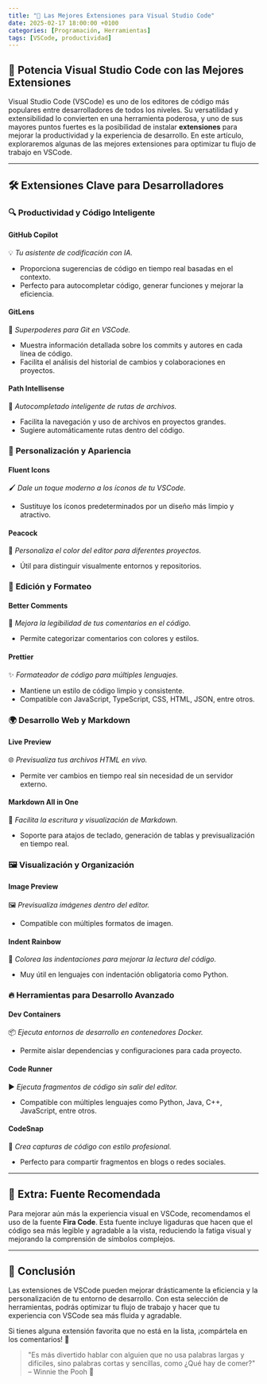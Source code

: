 ```yaml
---
title: "🚀 Las Mejores Extensiones para Visual Studio Code"
date: 2025-02-17 18:00:00 +0100
categories: [Programación, Herramientas]
tags: [VSCode, productividad]
---
```


## 🚀 Potencia Visual Studio Code con las Mejores Extensiones

Visual Studio Code (VSCode) es uno de los editores de código más populares entre desarrolladores de todos los niveles. Su versatilidad y extensibilidad lo convierten en una herramienta poderosa, y uno de sus mayores puntos fuertes es la posibilidad de instalar **extensiones** para mejorar la productividad y la experiencia de desarrollo. En este artículo, exploraremos algunas de las mejores extensiones para optimizar tu flujo de trabajo en VSCode. 

---

## 🛠️ Extensiones Clave para Desarrolladores

### 🔍 **Productividad y Código Inteligente**

#### **GitHub Copilot**
💡 *Tu asistente de codificación con IA.*
- Proporciona sugerencias de código en tiempo real basadas en el contexto.
- Perfecto para autocompletar código, generar funciones y mejorar la eficiencia.

#### **GitLens**
🔎 *Superpoderes para Git en VSCode.*
- Muestra información detallada sobre los commits y autores en cada línea de código.
- Facilita el análisis del historial de cambios y colaboraciones en proyectos.

#### **Path Intellisense**
📁 *Autocompletado inteligente de rutas de archivos.*
- Facilita la navegación y uso de archivos en proyectos grandes.
- Sugiere automáticamente rutas dentro del código.

### 🎨 **Personalización y Apariencia**

#### **Fluent Icons**
🖌️ *Dale un toque moderno a los íconos de tu VSCode.*
- Sustituye los íconos predeterminados por un diseño más limpio y atractivo.

#### **Peacock**
🌈 *Personaliza el color del editor para diferentes proyectos.*
- Útil para distinguir visualmente entornos y repositorios.

### 📜 **Edición y Formateo**

#### **Better Comments**
📝 *Mejora la legibilidad de tus comentarios en el código.*
- Permite categorizar comentarios con colores y estilos.

#### **Prettier**
✨ *Formateador de código para múltiples lenguajes.*
- Mantiene un estilo de código limpio y consistente.
- Compatible con JavaScript, TypeScript, CSS, HTML, JSON, entre otros.

### 🌍 **Desarrollo Web y Markdown**

#### **Live Preview**
🌐 *Previsualiza tus archivos HTML en vivo.*
- Permite ver cambios en tiempo real sin necesidad de un servidor externo.

#### **Markdown All in One**
📖 *Facilita la escritura y visualización de Markdown.*
- Soporte para atajos de teclado, generación de tablas y previsualización en tiempo real.

### 🖼️ **Visualización y Organización**

#### **Image Preview**
🖼️ *Previsualiza imágenes dentro del editor.*
- Compatible con múltiples formatos de imagen.

#### **Indent Rainbow**
🌈 *Colorea las indentaciones para mejorar la lectura del código.*
- Muy útil en lenguajes con indentación obligatoria como Python.

### 🔥 **Herramientas para Desarrollo Avanzado**

#### **Dev Containers**
📦 *Ejecuta entornos de desarrollo en contenedores Docker.*
- Permite aislar dependencias y configuraciones para cada proyecto.

#### **Code Runner**
▶️ *Ejecuta fragmentos de código sin salir del editor.*
- Compatible con múltiples lenguajes como Python, Java, C++, JavaScript, entre otros.

#### **CodeSnap**
📸 *Crea capturas de código con estilo profesional.*
- Perfecto para compartir fragmentos en blogs o redes sociales.

---

## 🎯 Extra: Fuente Recomendada

Para mejorar aún más la experiencia visual en VSCode, recomendamos el uso de la fuente **Fira Code**. Esta fuente incluye ligaduras que hacen que el código sea más legible y agradable a la vista, reduciendo la fatiga visual y mejorando la comprensión de símbolos complejos.

---

## 🎯 Conclusión

Las extensiones de VSCode pueden mejorar drásticamente la eficiencia y la personalización de tu entorno de desarrollo. Con esta selección de herramientas, podrás optimizar tu flujo de trabajo y hacer que tu experiencia con VSCode sea más fluida y agradable.

Si tienes alguna extensión favorita que no está en la lista, ¡compártela en los comentarios! 🚀

> "Es más divertido hablar con alguien que no usa palabras largas y difíciles, sino palabras cortas y sencillas, como ¿Qué hay de comer?" – Winnie the Pooh 🍯
